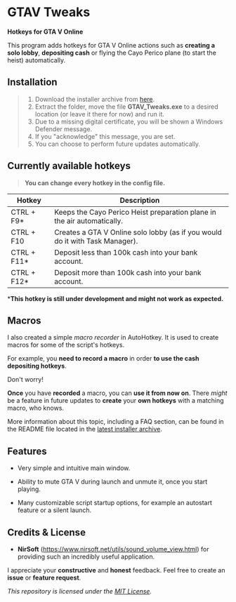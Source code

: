 # **GTAV Tweaks**

**Hotkeys for GTA V Online**

This program adds hotkeys for GTA V Online actions such as **creating a solo lobby**, **depositing cash** or flying the Cayo Perico plane (to start the heist) automatically.


## Installation

>  1. Download the installer archive from [here](https://github.com/LeoTN/gtav-tweaks/releases/latest/download/GTAV_Tweaks.zip).
>  2. Extract the folder, move the file **GTAV_Tweaks.exe** to a desired location (or leave it there for now) and run it.
>  3. Due to a missing digital certificate, you will be shown a Windows Defender message.
>  4. If you "acknowledge" this message, you are set.
>  5. You can choose to perform future updates automatically.

## Currently available hotkeys

>  **You can change every hotkey in the config file.**

| Hotkey     | Description                                                                                     |
|------------|-------------------------------------------------------------------------------------------------|
| CTRL + F9* | Keeps the Cayo Perico Heist preparation plane in the air automatically.                         |
| CTRL + F10 | Creates a GTA V Online solo lobby (as if you would do it with Task Manager).                    |
| CTRL + F11*| Deposit less than 100k cash into your bank account.                                             |
| CTRL + F12*| Deposit more than 100k cash into your bank account.                                             |

***This hotkey is still under development and might not work as expected.**


## Macros

I also created a simple *macro recorder* in AutoHotkey. It is used to create macros for some of the script's hotkeys.

For example, you **need to record a macro** in order **to use the cash depositing hotkeys**.

Don't worry!

**Once** you have **recorded** a macro, you can **use it from now on**. There *might* be a feature in future updates to **create** your **own hotkeys** with a matching macro, who knows.

More information about this topic, including a FAQ section, can be found in the README file located in the [latest installer archive](https://github.com/LeoTN/gtav-tweaks/releases/latest/download/GTAV_Tweaks.zip).


## Features

* Very simple and intuitive main window.

* Ability to mute GTA V during launch and unmute it, once you start playing.

* Many customizable script startup options, for example an autostart feature or a silent launch.


## Credits & License

*  **NirSoft** (https://www.nirsoft.net/utils/sound_volume_view.html) for providing such an incredibly useful application.

I appreciate your **constructive** and **honest** feedback. Feel free to create an **issue** or **feature request**.

*This repository is licensed under the [MIT License](https://github.com/LeoTN/gtav-tweaks/blob/main/LICENSE).*